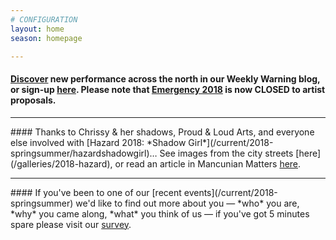 ```yaml
---
# CONFIGURATION
layout: home
season: homepage

---
```

#### <a href="http://wordofwarning.posthaven.com" target="_blank">Discover</a> new performance across the north in our Weekly Warning blog, or sign-up [here](http://eepurl.com/i_Odb). Please note that [Emergency 2018](/hab/emergency) is now CLOSED to artist proposals.            
<hr>               
#### Thanks to Chrissy & her shadows, Proud & Loud Arts, and everyone else involved with [Hazard 2018: *Shadow Girl*](/current/2018-springsummer/hazardshadowgirl)… See images from the city streets [here](/galleries/2018-hazard), or read an article in Mancunian Matters <a href="http://www.mancunianmatters.co.uk/content/100877589-its-bird-its-plane-its-shadow-girl-manchesters-very-own-superhero-makes-presence" target="_blank">here</a>.          
<hr>               
#### If you've been to one of our [recent events](/current/2018-springsummer) we'd like to find out more about you — *who* you are, *why* you came along, *what* you think of us — if you've got 5 minutes spare please visit our <a href="http://research.audiencesurveys.org/s.asp?k=152950990710" target="_blank">survey</a>.

